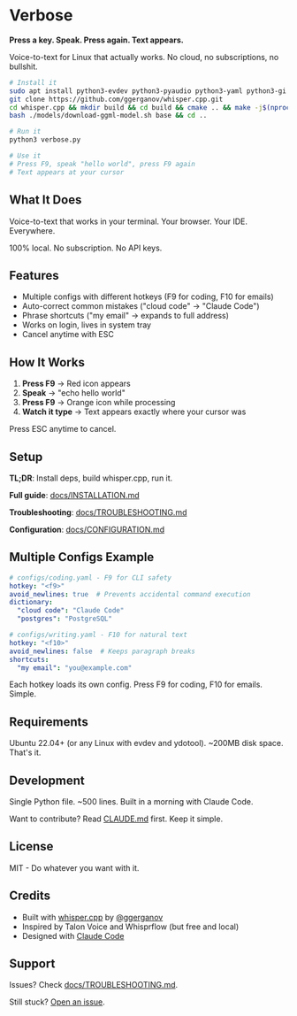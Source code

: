 # Verbose

**Press a key. Speak. Press again. Text appears.**

Voice-to-text for Linux that actually works. No cloud, no subscriptions, no bullshit.

```bash
# Install it
sudo apt install python3-evdev python3-pyaudio python3-yaml python3-gi
git clone https://github.com/ggerganov/whisper.cpp.git
cd whisper.cpp && mkdir build && cd build && cmake .. && make -j$(nproc) && cd ..
bash ./models/download-ggml-model.sh base && cd ..

# Run it
python3 verbose.py

# Use it
# Press F9, speak "hello world", press F9 again
# Text appears at your cursor
```

## What It Does

Voice-to-text that works in your terminal. Your browser. Your IDE. Everywhere.

100% local. No subscription. No API keys.

## Features

- Multiple configs with different hotkeys (F9 for coding, F10 for emails)
- Auto-correct common mistakes ("cloud code" → "Claude Code")
- Phrase shortcuts ("my email" → expands to full address)
- Works on login, lives in system tray
- Cancel anytime with ESC

## How It Works

1. **Press F9** → Red icon appears
2. **Speak** → "echo hello world"
3. **Press F9** → Orange icon while processing
4. **Watch it type** → Text appears exactly where your cursor was

Press ESC anytime to cancel.

## Setup

**TL;DR**: Install deps, build whisper.cpp, run it.

**Full guide**: [docs/INSTALLATION.md](docs/INSTALLATION.md)

**Troubleshooting**: [docs/TROUBLESHOOTING.md](docs/TROUBLESHOOTING.md)

**Configuration**: [docs/CONFIGURATION.md](docs/CONFIGURATION.md)

## Multiple Configs Example

```yaml
# configs/coding.yaml - F9 for CLI safety
hotkey: "<f9>"
avoid_newlines: true  # Prevents accidental command execution
dictionary:
  "cloud code": "Claude Code"
  "postgres": "PostgreSQL"

# configs/writing.yaml - F10 for natural text
hotkey: "<f10>"
avoid_newlines: false  # Keeps paragraph breaks
shortcuts:
  "my email": "you@example.com"
```

Each hotkey loads its own config. Press F9 for coding, F10 for emails. Simple.

## Requirements

Ubuntu 22.04+ (or any Linux with evdev and ydotool). ~200MB disk space. That's it.

## Development

Single Python file. ~500 lines. Built in a morning with Claude Code.

Want to contribute? Read [CLAUDE.md](CLAUDE.md) first. Keep it simple.

## License

MIT - Do whatever you want with it.

## Credits

- Built with [whisper.cpp](https://github.com/ggerganov/whisper.cpp) by [@ggerganov](https://github.com/ggerganov)
- Inspired by Talon Voice and Whisprflow (but free and local)
- Designed with [Claude Code](https://claude.com/claude-code)

## Support

Issues? Check [docs/TROUBLESHOOTING.md](docs/TROUBLESHOOTING.md).

Still stuck? [Open an issue](https://github.com/yourusername/verbose/issues).
